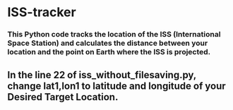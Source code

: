 # ISS-tracker
### This Python code tracks the location of the ISS (International Space Station) and calculates the distance between your location and the point on Earth where the ISS is projected.  

## In the line 22 of iss_without_filesaving.py, change lat1,lon1 to latitude and longitude of your Desired Target Location. 
